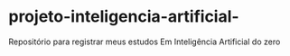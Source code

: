 # projeto-inteligencia-artificial-
Repositório para registrar meus estudos Em Inteligência Artificial do zero
